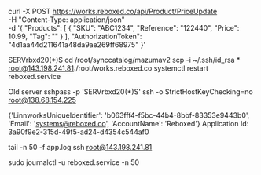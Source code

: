 curl -X POST https://works.reboxed.co/api/Product/PriceUpdate \
     -H "Content-Type: application/json" \
     -d '{
           "Products": [
             {
               "SKU": "ABC1234",
               "Reference": "122440",
               "Price": 10.99,
               "Tag": ""
             }
           ],
           "AuthorizationToken": "4d1aa44d211641a48da9ae269ff68975"
         }'

SERVrbxd20(*)S
cd /root/synccatalog/mazumav2
scp -i ~/.ssh/id_rsa * root@143.198.241.81:/root/works.reboxed.co 
systemctl restart reboxed.service 

Old server
sshpass -p 'SERVrbxd20(*)S' ssh -o StrictHostKeyChecking=no root@138.68.154.225

{'LinnworksUniqueIdentifier': 'b063fff4-f5bc-44b4-8bbf-83353e9443b0', 'Email': 'systems@reboxed.co', 'AccountName': 'Reboxed'}
Application Id:
3a90f9e2-315d-49f5-ad24-d4354c544af0

tail -n 50 -f app.log
ssh root@143.198.241.81

sudo journalctl -u reboxed.service -n 50
